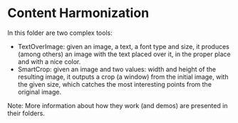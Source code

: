 # Content Harmonization
In this folder are two complex tools:
- TextOverImage: given an image, a text, a font type and size, it produces (among others) an image with the text placed over it, in the proper place and with a nice color.
- SmartCrop: given an image and two values: width and height of the resulting image, it outputs a crop (a window) from the initial image, with the given size, which catches the most interesting points from the original image.

Note: More information about how they work (and demos) are presented in their folders.